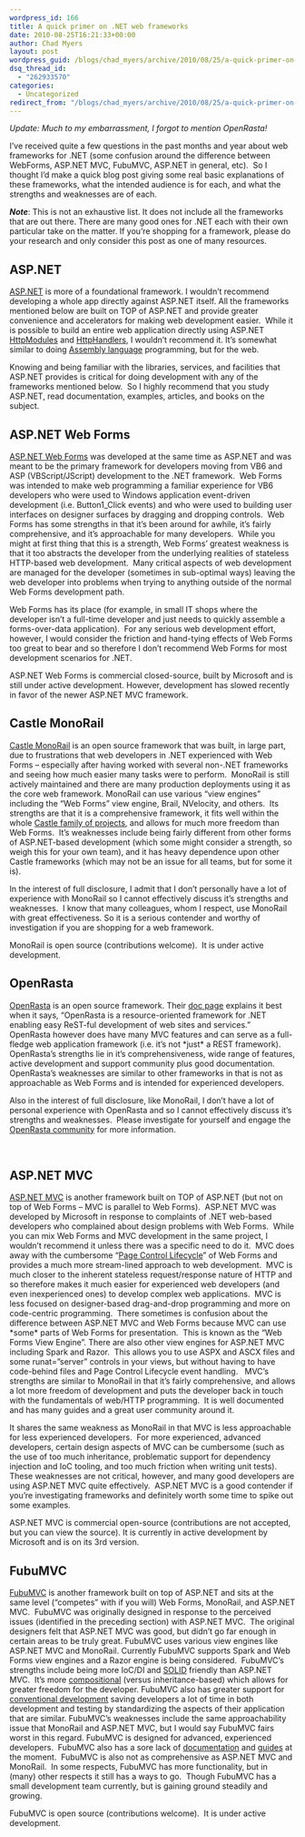 ```yaml
---
wordpress_id: 166
title: A quick primer on .NET web frameworks
date: 2010-08-25T16:21:33+00:00
author: Chad Myers
layout: post
wordpress_guid: /blogs/chad_myers/archive/2010/08/25/a-quick-primer-on-net-web-frameworks.aspx
dsq_thread_id:
  - "262933570"
categories:
  - Uncategorized
redirect_from: "/blogs/chad_myers/archive/2010/08/25/a-quick-primer-on-net-web-frameworks.aspx/"
---
```

_Update: Much to my embarrassment, I forgot to mention OpenRasta!_

I’ve received quite a few questions in the past months and year about web frameworks for .NET (some confusion around the difference between WebForms, ASP.NET MVC, FubuMVC, ASP.NET in general, etc).&#160; So I thought I’d make a quick blog post giving some real basic explanations of these frameworks, what the intended audience is for each, and what the strengths and weaknesses are of each.

**_Note_**: This is not an exhaustive list. It does not include all the frameworks that are out there. There are many good ones for .NET each with their own particular take on the matter. If you’re shopping for a framework, please do your research and only consider this post as one of many resources.

## ASP.NET

[ASP.NET](http://www.asp.net) is more of a foundational framework. I wouldn’t recommend developing a whole app directly against ASP.NET itself. All the frameworks mentioned below are built on TOP of ASP.NET and provide greater convenience and accelerators for making web development easier.&#160; While it is possible to build an entire web application directly using ASP.NET [HttpModules](http://msdn.microsoft.com/en-us/library/system.web.ihttpmodule.aspx) and [HttpHandlers](http://msdn.microsoft.com/en-us/library/system.web.ihttphandler.aspx), I wouldn’t recommend it. It’s somewhat similar to doing [Assembly language](http://en.wikipedia.org/wiki/Assembly_language) programming, but for the web.

Knowing and being familiar with the libraries, services, and facilities that ASP.NET provides is critical for doing development with any of the frameworks mentioned below.&#160; So I highly recommend that you study ASP.NET, read documentation, examples, articles, and books on the subject.

## ASP.NET Web Forms

[ASP.NET Web Forms](http://www.asp.net/web-forms) was developed at the same time as ASP.NET and was meant to be the primary framework for developers moving from VB6 and ASP (VBScript/JScript) development to the .NET framework.&#160; Web Forms was intended to make web programming a familiar experience for VB6 developers who were used to Windows application event-driven development (i.e. Button1_Click events) and who were used to building user interfaces on designer surfaces by dragging and dropping controls.&#160; Web Forms has some strengths in that it’s been around for awhile, it’s fairly comprehensive, and it’s approachable for many developers.&#160; While you might at first thing that this is a strength, Web Forms’ greatest weakness is that it too abstracts the developer from the underlying realities of stateless HTTP-based web development.&#160; Many critical aspects of web development are managed for the developer (sometimes in sub-optimal ways) leaving the web developer into problems when trying to anything outside of the normal Web Forms development path.

Web Forms has its place (for example, in small IT shops where the developer isn’t a full-time developer and just needs to quickly assemble a forms-over-data application).&#160; For any serious web development effort, however, I would consider the friction and hand-tying effects of Web Forms too great to bear and so therefore I don’t recommend Web Forms for most development scenarios for .NET.

ASP.NET Web Forms is commercial closed-source, built by Microsoft and is still under active development. However, development has slowed recently in favor of the newer ASP.NET MVC framework.

## Castle MonoRail

[Castle MonoRail](http://www.castleproject.org/monorail/) is an open source framework that was built, in large part, due to frustrations that web developers in .NET experienced with Web Forms – especially after having worked with several non-.NET frameworks and seeing how much easier many tasks were to perform.&#160; MonoRail is still actively maintained and there are many production deployments using it as the core web framework. MonoRail can use various “view engines” including the “Web Forms” view engine, Brail, NVelocity, and others.&#160; Its strengths are that it is a comprehensive framework, it fits well within the whole [Castle family of projects](http://www.castleproject.org/castle/projects.html), and allows for much more freedom than Web Forms.&#160; It’s weaknesses include being fairly different from other forms of ASP.NET-based development (which some might consider a strength, so weigh this for your own team), and it has heavy dependence upon other Castle frameworks (which may not be an issue for all teams, but for some it is).&#160; 

In the interest of full disclosure, I admit that I don’t personally have a lot of experience with MonoRail so I cannot effectively discuss it’s strengths and weaknesses.&#160; I know that many colleagues, whom I respect, use MonoRail with great effectiveness. So it is a serious contender and worthy of investigation if you are shopping for a web framework.

MonoRail is open source (contributions welcome).&#160; It is under active development.

## OpenRasta

[OpenRasta](http://trac.caffeine-it.com/openrasta) is an open source framework. Their [doc page](http://trac.caffeine-it.com/openrasta/wiki/Doc) explains it best when it says, “OpenRasta is a resource-oriented framework for .NET enabling easy ReST-ful development of web sites and services.”&#160; OpenRasta however does have many MVC features and can serve as a full-fledge web application framework (i.e. it’s not \*just\* a REST framework).&#160; OpenRasta’s strengths lie in it’s comprehensiveness, wide range of features, active development and support community plus good documentation. OpenRasta’s weaknesses are similar to other frameworks in that is not as approachable as Web Forms and is intended for experienced developers.&#160; 

Also in the interest of full disclosure, like MonoRail, I don’t have a lot of personal experience with OpenRasta and so I cannot effectively discuss it’s strengths and weaknesses.&#160; Please investigate for yourself and engage the [OpenRasta community](http://trac.caffeine-it.com/openrasta/wiki) for more information.

&#160;

## ASP.NET MVC

[ASP.NET MVC](http://www.asp.net/mvc) is another framework built on TOP of ASP.NET (but not on top of Web Forms – MVC is parallel to Web Forms).&#160; ASP.NET MVC was developed by Microsoft in response to complaints of .NET web-based developers who complained about design problems with Web Forms.&#160; While you can mix Web Forms and MVC development in the same project, I wouldn’t recommend it unless there was a specific need to do it.&#160; MVC does away with the cumbersome “[Page Control Lifecycle](http://msdn.microsoft.com/en-us/library/ms178472.aspx)” of Web Forms and provides a much more stream-lined approach to web development.&#160; MVC is much closer to the inherent stateless request/response nature of HTTP and so therefore makes it much easier for experienced web developers (and even inexperienced ones) to develop complex web applications.&#160; MVC is less focused on designer-based drag-and-drop programming and more on code-centric programming.&#160; There sometimes is confusion about the difference between ASP.NET MVC and Web Forms because MVC can use \*some\* parts of Web Forms for presentation.&#160; This is known as the “Web Forms View Engine”. There are also other view engines for ASP.NET MVC including Spark and Razor.&#160; This allows you to use ASPX and ASCX files and some runat=”server” controls in your views, but without having to have code-behind files and Page Control Lifecycle event handling.&#160;&#160; MVC’s strengths are similar to MonoRail in that it’s fairly comprehensive, and allows a lot more freedom of development and puts the developer back in touch with the fundamentals of web/HTTP programming.&#160; It is well documented and has many guides and a great user community around it. 

It shares the same weakness as MonoRail in that MVC is less approachable for less experienced developers.&#160; For more experienced, advanced developers, certain design aspects of MVC can be cumbersome (such as the use of too much inheritance, problematic support for dependency injection and IoC tooling, and too much friction when writing unit tests). These weaknesses are not critical, however, and many good developers are using ASP.NET MVC quite effectively.&#160; ASP.NET MVC is a good contender if you’re investigating frameworks and definitely worth some time to spike out some examples.

ASP.NET MVC is commercial open-source (contributions are not accepted, but you can view the source). It is currently in active development by Microsoft and is on its 3rd version.

## FubuMVC

[FubuMVC](http://fubumvc.com/) is another framework built on top of ASP.NET and sits at the same level (“competes” with if you will) Web Forms, MonoRail, and ASP.NET MVC.&#160; FubuMVC was originally designed in response to the perceived issues (identified in the preceding section) with ASP.NET MVC.&#160; The original designers felt that ASP.NET MVC was good, but didn’t go far enough in certain areas to be truly great. FubuMVC uses various view engines like ASP.NET MVC and MonoRail. Currently FubuMVC supports Spark and Web Forms view engines and a Razor engine is being considered.&#160; FubuMVC’s strengths include being more IoC/DI and [SOLID](http://www.lostechies.com/blogs/chad_myers/archive/2008/03/07/pablo-s-topic-of-the-month-march-solid-principles.aspx) friendly than ASP.NET MVC.&#160; It’s more [compositional](http://www.lostechies.com/blogs/chad_myers/archive/2010/02/12/composition-versus-inheritance.aspx) (versus inheritance-based) which allows for greater freedom for the developer. FubuMVC also has greater support for [conventional development](http://msdn.microsoft.com/en-us/magazine/dd419655.aspx) saving developers a lot of time in both development and testing by standardizing the aspects of their application that are similar. FubuMVC’s weaknesses include the same approachability issue that MonoRail and ASP.NET MVC, but I would say FubuMVC fairs worst in this regard. FubuMVC is designed for advanced, experienced developers.&#160; FubuMVC also has a sore lack of [documentation](http://wiki.fubumvc.com) and [guides](http://guides.fubumvc.com) at the moment.&#160; FubuMVC is also not as comprehensive as ASP.NET MVC and MonoRail.&#160; In some respects, FubuMVC has more functionality, but in (many) other respects it still has a ways to go.&#160; Though FubuMVC has a small development team currently, but is gaining ground steadily and growing. 

FubuMVC is open source (contributions welcome).&#160; It is under active development.